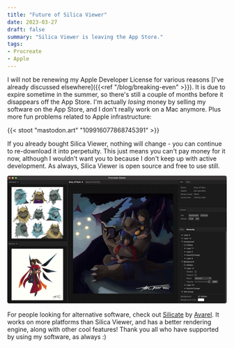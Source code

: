 ```yaml
---
title: "Future of Silica Viewer"
date: 2023-03-27
draft: false
summary: "Silica Viewer is leaving the App Store."
tags:
- Procreate
- Apple
---
```


I will not be renewing my Apple Developer License for various reasons [I've already discussed elsewhere]({{<ref "/blog/breaking-even" >}}). It is due to expire sometime in the summer, so there's still a couple of months before it disappears off the App Store. I'm actually _losing_ money by selling my software on the App Store, and I don't really work on a Mac anymore. Plus more fun problems related to Apple infrastructure:

{{< stoot "mastodon.art" "109916077868745391" >}}

If you already bought Silica Viewer, nothing will change - you can continue to re-download it into perpetuity. This just means you can't pay money for it now, although I wouldn't want you to because I don't keep up with active development. As always, Silica Viewer is open source and free to use still.

![Screenshot of Silicate](macos.webp)

For people looking for alternative software, check out [Silicate](https://github.com/Avarel/silicate) by [Avarel](http://antran.io/). It works on more platforms than Silica Viewer, and has a better rendering engine, along with other cool features! Thank you all who have supported by using my software, as always :)
